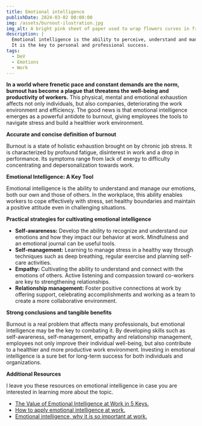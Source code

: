 ```yaml
---
title: Emotional intelligence
publishDate: 2024-03-02 00:00:00
img: /assets/burnout-ilustration.jpg
img_alt: A bright pink sheet of paper used to wrap flowers curves in front of rich blue background
description: |
  Emotional intelligence is the ability to perceive, understand and manage emotions. 
  It is the key to personal and professional success.
tags:
  - DeV
  - Emotions
  - Work
---
```


**In a world where frenetic pace and constant demands are the norm, burnout has become a plague that threatens the well-being and productivity of workers.** 
This physical, mental and emotional exhaustion affects not only individuals, but also companies, deteriorating the work environment and efficiency. The good news is that emotional intelligence emerges as a powerful antidote to burnout, giving employees the tools to navigate stress and build a healthier work environment.

**Accurate and concise definition of burnout**

Burnout is a state of holistic exhaustion brought on by chronic job stress. It is characterized by profound fatigue, disinterest in work and a drop in performance. Its symptoms range from lack of energy to difficulty concentrating and depersonalization towards work.

**Emotional Intelligence: A Key Tool**

Emotional intelligence is the ability to understand and manage our emotions, both our own and those of others. In the workplace, this ability enables workers to cope effectively with stress, set healthy boundaries and maintain a positive attitude even in challenging situations.

**Practical strategies for cultivating emotional intelligence**

- **Self-awareness:** Develop the ability to recognize and understand our emotions and how they impact our behavior at work. Mindfulness and an emotional journal can be useful tools.
- **Self-management:** Learning to manage stress in a healthy way through techniques such as deep breathing, regular exercise and planning self-care activities.
- **Empathy:** Cultivating the ability to understand and connect with the emotions of others. Active listening and compassion toward co-workers are key to strengthening relationships.
- **Relationship management:** Foster positive connections at work by offering support, celebrating accomplishments and working as a team to create a more collaborative environment.

**Strong conclusions and tangible benefits**

Burnout is a real problem that affects many professionals, but emotional intelligence may be the key to combating it. 
By developing skills such as self-awareness, self-management, empathy and relationship management, employees not only improve their individual well-being, but also contribute to a healthier and more productive work environment. 
Investing in emotional intelligence is a sure bet for long-term success for both individuals and organizations.

**Additional Resources**

I leave you these resources on emotional intelligence in case you are interested in learning more about the topic.
- [The Value of Emotional Intelligence at Work in 5 Keys.](https://www.obsbusiness.school/blog/el-valor-de-la-inteligencia-emocional-en-el-trabajo-en-5-claves)
- [How to apply emotional intelligence at work.](https://www.therapyside.com/post-es/como-aplicar-la-inteligencia-emocional-en-el-trabajo)
- [Emotional intelligence, why it is so important at work.](https://factorialhr.es/blog/inteligencia-emocional-trabajo/)
